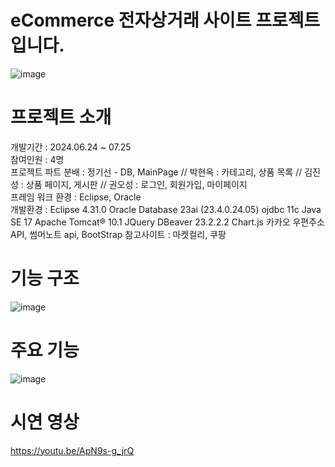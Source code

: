 # eCommerce 전자상거래 사이트 프로젝트입니다.  

![image](https://github.com/user-attachments/assets/f96cb1ab-ff88-4b6b-8431-97b885e91944)

# 프로젝트 소개

개발기간 : 2024.06.24 ~ 07.25  
참여인원 : 4명  
프로젝트 파트 분배 : 정기선 - DB, MainPage // 박현옥 : 카테고리, 상품 목록 // 김진성 : 상품 페이지, 게시판 // 권오성 : 로그인, 회원가입, 마이페이지  
프레임 워크 환경 : Eclipse, Oracle  
개발환경 : Eclipse 4.31.0 Oracle Database 23ai (23.4.0.24.05) ojdbc 11c Java SE 17 Apache Tomcat® 10.1 JQuery DBeaver 23.2.2.2 Chart.js 카카오 우편주소 API, 썸머노트 api, BootStrap 
참고사이트 : 마켓컬리, 쿠팡  

# 기능 구조 
![image](https://github.com/user-attachments/assets/6a787a52-8264-4295-aed7-3341939b0a0b)

# 주요 기능
![image](https://github.com/user-attachments/assets/9c534a36-1dbe-423a-b183-014d15a97b8f)

# 시연 영상
https://youtu.be/ApN9s-g_jrQ
